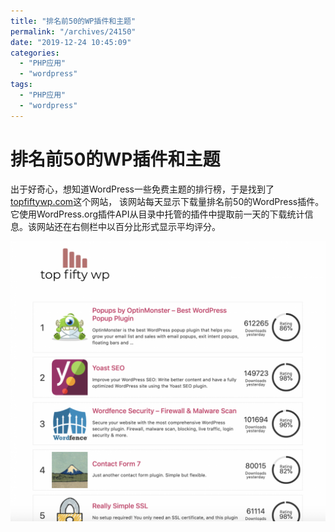 ```yaml
---
title: "排名前50的WP插件和主题"
permalink: "/archives/24150"
date: "2019-12-24 10:45:09"
categories: 
  - "PHP应用"
  - "wordpress"
tags: 
  - "PHP应用"
  - "wordpress"
---
```


# 排名前50的WP插件和主题

出于好奇心，想知道WordPress一些免费主题的排行榜，于是找到了[topfiftywp.com](https://topfiftywp.com/)这个网站， 该网站每天显示下载量排名前50的WordPress插件。它使用WordPress.org插件API从目录中托管的插件中提取前一天的下载统计信息。该网站还在右侧栏中以百分比形式显示平均评分。

![](images/Screen-Shot-2019-08-27-at-10.33.41-AM.png)
